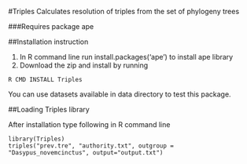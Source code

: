 #Triples
Calculates resolution of triples from the set of phylogeny trees

###Requires package ape

##Installation instruction
1. In R command line run install.packages(‘ape’) to install ape library
2. Download the zip and install by running 

```
R CMD INSTALL Triples
```

You can use datasets available in data directory to test this package.

##Loading Triples library

After installation type following in R command line

```
library(Triples)
triples("prev.tre", "authority.txt", outgroup = "Dasypus_novemcinctus", output="output.txt")
```